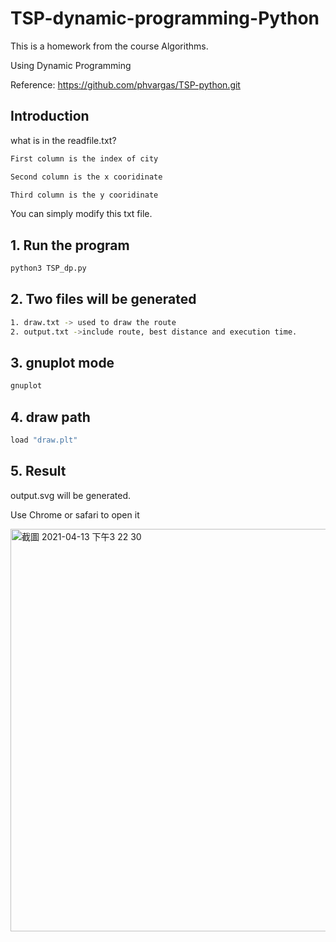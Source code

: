 # TSP-dynamic-programming-Python
This is a homework from the course Algorithms.

Using Dynamic Programming

Reference: https://github.com/phvargas/TSP-python.git

## Introduction
what is in the readfile.txt?

```bash
First column is the index of city

Second column is the x cooridinate

Third column is the y cooridinate
```
You can simply modify this txt file.
## 1. Run the program
```python
python3 TSP_dp.py
```
## 2. Two files will be generated
```bash
1. draw.txt -> used to draw the route
2. output.txt ->include route, best distance and execution time.
```
## 3. gnuplot mode
```bash
gnuplot
```
## 4. draw path 
```bash
load "draw.plt"
```
## 5. Result

output.svg will be generated.

Use Chrome or safari to open it

<img width="644" alt="截圖 2021-04-13 下午3 22 30" src="https://user-images.githubusercontent.com/73986032/114512806-13f29c80-9c6c-11eb-949f-16cfa0450799.png">


